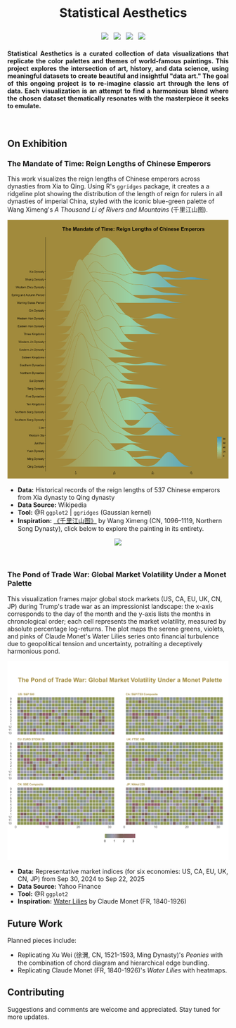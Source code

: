 <div id="user-content-toc" align="center">
  <ul>
  <summary><h1> <p> Statistical Aesthetics </p> </h1></summary>
  <p align='center'>
   <a><img src="https://img.shields.io/badge/R-276DC3?style=for-the-badge&logo=r&logoColor=white" /></a>  
  &nbsp;
   <a><img src="https://img.shields.io/badge/RStudio-75AADB?style=for-the-badge&logo=RStudio&logoColor=white" />
  &nbsp;
   <a><img src="https://img.shields.io/badge/Python-FFD43B?style=for-the-badge&logo=python&logoColor=blue" /></a>
  &nbsp;
   <a><img src="https://img.shields.io/badge/PyCharm-000000.svg?&style=for-the-badge&logo=PyCharm&logoColor=white" /></a>  
  </p>
  </ul>
</div>

<h4 align="justify"> 
Statistical Aesthetics is a curated collection of data visualizations that replicate the color palettes and themes of world-famous paintings. This project explores the intersection of art, history, and data science, using meaningful datasets to create beautiful and insightful "data art." The goal of this ongoing project is to re-imagine classic art through the lens of data. Each visualization is an attempt to find a harmonious blend where the chosen dataset thematically resonates with the masterpiece it seeks to emulate.
</h4>
<br>

## On Exhibition ##

### The Mandate of Time: Reign Lengths of Chinese Emperors
This work visualizes the reign lengths of Chinese emperors across dynasties from Xia to Qing. Using R's `ggridges` package, it creates a a ridgeline plot showing the distribution of the length of reign for rulers in all dynasties of imperial China, styled with the iconic blue-green palette of Wang Ximeng's *A Thousand Li of Rivers and Mountains* (千里江山图).

<p align="center">
<img src="https://github.com/Weihua-Zhao97/Statistical_Aesthetics/blob/main/Wang%20Ximeng%3A%20Thousand%20Miles%20of%20Mountains%20and%20Rivers/Plot.jpeg"  />
</p>

- **Data:** Historical records of the reign lengths of 537 Chinese emperors from Xia dynasty to Qing dynasty
- **Data Source:** Wikipedia
- **Tool:** @R `ggplot2` | `ggridges` (Gaussian kernel)
- **Inspiration:** [《千里江山图》](https://www.dailyartmagazine.com/one-thousand-li-of-rivers-and-mountains/) by Wang Ximeng (CN, 1096–1119, Northern Song Dynasty), click below to explore the painting in its entirety.
<p align="center">
<img src="https://www.comuseum.com/wp-content/uploads/2015/11/wang-ximeng_rivers-and-mountains.jpg" width="1000"  />
</p>
<br>

### The Pond of Trade War: Global Market Volatility Under a Monet Palette
This visualization frames major global stock markets (US, CA, EU, UK, CN, JP) during Trump's trade war as an impressionist landscape: the x-axis corresponds to the day of the month and the y-axis lists the months in chronological order; each cell represents the market volatility, measured by absolute percentage log-returns. The plot maps the serene greens, violets, and pinks of Claude Monet's Water Lilies series onto financial turbulence due to geopolitical tension and uncertainty, potraiting a deceptively harmonious pond. 
<p align="center">
<img src="https://github.com/Weihua-Zhao97/Statistical_Aesthetics/blob/main/Claude%20Monet%3A%20water%20lilies/plot.jpeg"  />
</p>

- **Data:** Representative market indices (for six economies: US, CA, EU, UK, CN, JP) from Sep 30, 2024 to Sep 22, 2025
- **Data Source:** Yahoo Finance
- **Tool:** @R `ggplot2`
- **Inspiration:** [Water Lilies](https://www.metmuseum.org/art/collection/search/438008) by Claude Monet (FR, 1840-1926)

## Future Work ##

Planned pieces include:
- Replicating Xu Wei (徐渭, CN, 1521-1593, Ming Dynasty)'s *Peonies* with the combination of chord diagram and hierarchical edge bundling.
- Replicating Claude Monet (FR, 1840-1926)'s *Water Lilies* with heatmaps.

## Contributing ##

Suggestions and comments are welcome and appreciated. Stay tuned for more updates.
